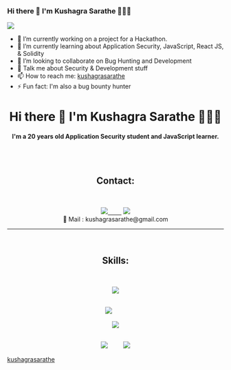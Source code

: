 ### Hi there 👋 I'm Kushagra Sarathe 👨🏻‍💻

<img src="https://avatars.githubusercontent.com/u/76868364?v=4"/>

- 🔭 I’m currently working on a project for a Hackathon.
- 🌱 I’m currently learning about Application Security, JavaScript, React JS, & Solidity
- 👯 I’m looking to collaborate on Bug Hunting and Development
- 💬 Talk me about Security & Development stuff 
- 📫 How to reach me: [kushagrasarathe](https://twitter.com/kushagrasarathe)
- ⚡ Fun fact: I'm also a bug bounty hunter


<h1 align="center">Hi there 👋 I'm Kushagra Sarathe 👨🏻‍💻 </h1>
<h4 align="center">I'm a 20 years old Application Security student and JavaScript learner.</h4>

<br><br><h2 align="center">Contact:</h2><br>

<div align="center">
<a href="https://www.linkedin.com/in/kushagrasarathe//"><img src="https://img.shields.io/badge/-LinkedIn-0a66c2?style=for-the-badge&logo=linkedin&logoColor=fff&labelColor=282828">&nbsp;&nbsp;&nbsp;&nbsp;&nbsp;&nbsp;&nbsp;&nbsp;</a>
<a href="https://github.com/kushagrasarathe"><img src="https://img.shields.io/badge/-Github-f0f6fc?style=for-the-badge&logo=github&logoColor=fff&labelColor=282828"></a>

<br>
📧 Mail : kushagrasarathe@gmail.com

<!-- 🔗 Personnal website : [jeremy-cusinmermet.xyz](https://jeremy-cusinmermet.xyz) -->

</div>

<hr>

<br><h2 align="center">Skills:</h2><br>

<p>
<div align="center">
  <img src="https://img.shields.io/badge/-HTML-ff6600?style=for-the-badge&logo=html5&logoColor=ff6600&labelColor=282828">
  
  <br><img src="https://img.shields.io/badge/-CSS-264ee4?style=for-the-badge&logo=css3&logoColor=264ee4&labelColor=282828">&nbsp;&nbsp;&nbsp;&nbsp;&nbsp;&nbsp;&nbsp;&nbsp;
 
  <img src="https://img.shields.io/badge/-Bootstrap-860afb?style=for-the-badge&logo=bootstrap&logoColor=860afb&labelColor=282828">

<br><img src="https://img.shields.io/badge/-JavaScript-f7df1e?style=for-the-badge&logo=javascript&logoColor=f7df1e&labelColor=282828">&nbsp;&nbsp;&nbsp;&nbsp;&nbsp;&nbsp;&nbsp;&nbsp;
<img src="https://img.shields.io/badge/-React-5cd9ff?style=for-the-badge&logo=react&logoColor=5cd9ff&labelColor=282828">


</div>


[kushagrasarathe](https://github.com/kushagrasarathe)



<!-- **kushagrasarathe/kushagrasarathe** is a ✨ _special_ ✨ repository because its `README.md` (this file) appears on your GitHub profile.

Here are some ideas to get you started:

- 🔭 I’m currently working on ...
- 🌱 I’m currently learning ...
- 👯 I’m looking to collaborate on ...
- 🤔 I’m looking for help with ...
- 💬 Ask me about ...
- 📫 How to reach me: ...
- 😄 Pronouns: ...
- ⚡ Fun fact: ...

 -->

